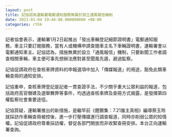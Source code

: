 ```yaml
---
layout: post
title: 記協認為運輸署電郵通知服務無異於設立通風報信機制
date: 2021-01-04 19:44:08.000000000 +08:00
categories: rthk
---
```


記者協會表示，運輸署1月2日起推出「發出車輛登記細節證明書」電郵通知服務，車主只要訂閱服務，當有人或機構申請查閱車主名下車輛證明書，運輸署會以電郵通知車主。記協認為，措施無異於設立「通風報信」機制，只要新聞工作者調查相關車輛，車主便可事先想辦法應對甚至聞風先遁，避過監察。

記協促請政府在查核車牌資料的申報選項中加入「傳媒報道」的用途，豁免此類車輛查冊的通知安排。

記協重申，查核車牌登記是記者一貫查證手法，不少關乎重大公眾利益的報道，包括政府高官僭建及選舉舞弊等事件，均透過查核車牌及查冊方式揭露，是發揮第四權監察社會重要途徑。

記協質疑，運輸署推出的新措施，是繼早前《鏗鏘集：7.21誰主真相》編導蔡玉玲就採訪作車輛查冊被控後，進一步打壓傳媒進行調查報道，同時亦削弱公眾的知情權。記協促請政府尊重採訪權，督促各部門開放而非收緊查冊安排。本台正向運輸署查詢。
